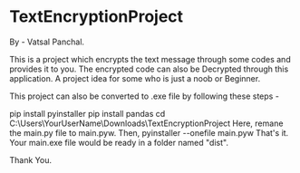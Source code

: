 # TextEncryptionProject
By - Vatsal Panchal.


This is a project which encrypts the text message through some codes and provides it to you. The encrypted code can also be Decrypted through this application.
A project idea for some who is just a noob or Beginner.


This project can also be converted to .exe file by following these steps - 

pip install pyinstaller
pip install pandas
cd C:\Users\YourUserName\Downloads\TextEncryptionProject
Here, remane the main.py file to main.pyw. Then,
pyinstaller --onefile main.pyw
That's it. Your main.exe file would be ready in a folder named "dist".

Thank You.
